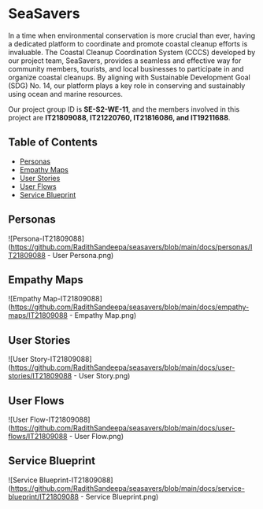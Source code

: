# SeaSavers

In a time when environmental conservation is more crucial than ever, having a dedicated platform to coordinate and promote coastal cleanup efforts is invaluable. The Coastal Cleanup Coordination System (CCCS) developed by our project team, SeaSavers, provides a seamless and effective way for community members, tourists, and local businesses to participate in and organize coastal cleanups. By aligning with Sustainable Development Goal (SDG) No. 14, our platform plays a key role in conserving and sustainably using ocean and marine resources.

Our project group ID is **SE-S2-WE-11**, and the members involved in this project are **IT21809088, IT21220760, IT21816086, and IT19211688**.

## Table of Contents

- [Personas](#Personas)
- [Empathy Maps](#Empathy-Maps)
- [User Stories](#User-Stories)
- [User Flows](#User-Flows)
- [Service Blueprint](#Service-Blueprint)

<a id="Personas"></a>
## Personas

![Persona-IT21809088](https://github.com/RadithSandeepa/seasavers/blob/main/docs/personas/IT21809088 - User Persona.png)


<a id="Empathy-Maps"></a>
## Empathy Maps

![Empathy Map-IT21809088](https://github.com/RadithSandeepa/seasavers/blob/main/docs/empathy-maps/IT21809088 - Empathy Map.png)


<a id="User-Stories"></a>
## User Stories

![User Story-IT21809088](https://github.com/RadithSandeepa/seasavers/blob/main/docs/user-stories/IT21809088 - User Story.png)


<a id="User-Flows"></a>
## User Flows

![User Flow-IT21809088](https://github.com/RadithSandeepa/seasavers/blob/main/docs/user-flows/IT21809088 - User Flow.png)


<a id="Service-Blueprint"></a>
## Service Blueprint

![Service Blueprint-IT21809088](https://github.com/RadithSandeepa/seasavers/blob/main/docs/service-blueprint/IT21809088 - Service Blueprint.png)




